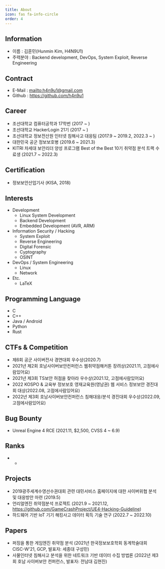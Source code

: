 ```yaml
---
title: About
icon: fas fa-info-circle
order: 4
---
```


## Information
* 이름 : 김훈민(Hunmin Kim, H4N9U1)
* 주력분야 : Backend development, DevOps, System Exploit, Reverse Engineering

## Contract
* E-Mail : <mailto:h4n9u1@gmail.com>
* Github : https://github.com/h4n9u1

## Career
* 조선대학교 컴퓨터공학과 17학번 (2017 ~ )
* 조선대학교 HackerLogin 21기 (2017 ~ )
* 조선대학교 정보전산원 인터넷 침해사고 대응팀 (2017.9 ~ 2019.2, 2022.3 ~ )
* 대한민국 공군 정보보호병 (2019.6 ~ 2021.3)
* KITRI 차세대 보안리더 양성 프로그램 Best of the Best 10기 취약점 분석 트랙 수료생 (2021.7 ~ 2022.3)

## Certification
* 정보보안산업기사 (KISA, 2018)

## Interests
* Development
    * Linux System Development
    * Backend Development
    * Embedded Development (AVR, ARM)
* Information Security / Hacking
    * System Exploit
    * Reverse Engineering
    * Digital Forensic
    * Cyptography
    * OSINT
* DevOps / System Engineering
    * Linux
    * Network
* Etc.
    * LaTeX

## Programming Language
* C
* C++
* Java / Android
* Python
* Rust

## CTFs & Competition
* 제6회 공군 사이버전사 경연대회 우수상(2020.7)
* 2021년 제2회 호남사이버보안컨퍼런스 웹취약점해커톤 장려상(2021.11, 고점에사람있어요)
* 2021년 제3회 TS보안 허점을 찾아라 우수상(2021.12, 고점에사람있어요)
* 2022 KOSPO & 교육부 정보보호 영재교육원(영남권) 웹 서비스 정보보안 경진대회 대상(2022.08, 고점에사람있어요)
* 2022년 제3회 호남사이버보안컨퍼런스 침해대응/분석 경진대회 우수상(2022.09, 고점에사람있어요)

## Bug Bounty
* Unreal Engine 4 RCE (2021.11, $2,500, CVSS 4 ~ 6.9)

## Ranks
* -

## Projects
* 2019광주세계수영선수권대회 관련 대민서비스 홈페이지에 대한 사이버위협 분석 및 대응방안 마련 (2019.5)
* 언리얼엔진 취약점분석 프로젝트 (2021.9 ~ 2021.12, <https://github.com/GameCrashProject/UE4-Hacking-Guideline>)
* 하드웨어 기반 IoT 기기 해킹사고 데이터 획득 기술 연구 (2022.7 ~ 2022.10)

## Papers
* 퍼징을 통한 게임엔진 취약점 분석 (2021년 한국정보보호학회 동계학술대회 CISC-W'21, GCP, 발표자: 세종대 구성민)
* 사물인터넷 침해사고 분석을 위한 네트워크 기반 데이터 수집 방법론 (2022년 제3회 호남 사이버보안 컨퍼런스, 발표자: 전남대 김현진)
